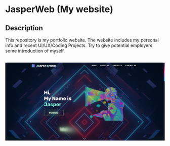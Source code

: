 # JasperWeb (My website)

## Description
This repository is my portfolio website. The website includes my personal info and recent UI/UX/Coding Projects. Try to give potential employers some introduction of myself.

##
![Web brief](img/intro.png "Web sample")